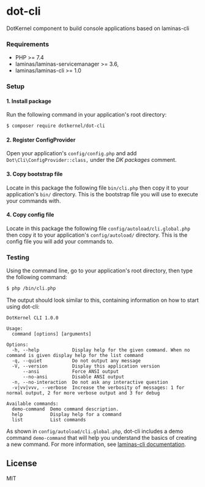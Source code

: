 # dot-cli

DotKernel component to build console applications based on laminas-cli

### Requirements
- PHP >= 7.4
- laminas/laminas-servicemanager >= 3.6,
- laminas/laminas-cli >= 1.0


### Setup
#### 1. Install package
Run the following command in your application's root directory:
```bash
$ composer require dotkernel/dot-cli
```

#### 2. Register ConfigProvider
Open your application's `config/config.php` and add `Dot\Cli\ConfigProvider::class,` under the _DK packages_ comment.

#### 3. Copy bootstrap file
Locate in this package the following file `bin/cli.php` then copy it to your application's `bin/` directory.
This is the bootstrap file you will use to execute your commands with.

#### 4. Copy config file
Locate in this package the following file `config/autoload/cli.global.php` then copy it to your application's `config/autoload/` directory.
This is the config file you will add your commands to.


### Testing
Using the command line, go to your application's root directory, then type the following command:
```bash
$ php /bin/cli.php
```
The output should look similar to this, containing information on how to start using dot-cli:
```text
DotKernel CLI 1.0.0

Usage:
  command [options] [arguments]

Options:
  -h, --help            Display help for the given command. When no command is given display help for the list command
  -q, --quiet           Do not output any message
  -V, --version         Display this application version
      --ansi            Force ANSI output
      --no-ansi         Disable ANSI output
  -n, --no-interaction  Do not ask any interactive question
  -v|vv|vvv, --verbose  Increase the verbosity of messages: 1 for normal output, 2 for more verbose output and 3 for debug

Available commands:
  demo-command  Demo command description.
  help          Display help for a command
  list          List commands
```
As shown in `config/autoload/cli.global.php`, dot-cli includes a demo command `demo-command` that will help you understand the basics of creating a new command.
For more information, see [laminas-cli documentation](https://docs.laminas.dev/laminas-cli/).

## License
MIT
